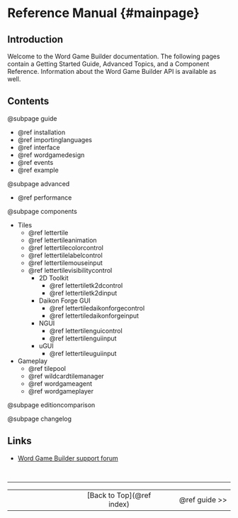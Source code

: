Reference Manual {#mainpage}
===

## Introduction
Welcome to the Word Game Builder documentation. The following pages contain a Getting Started Guide, Advanced Topics, and a Component Reference. Information about the Word Game Builder API is available as well.

## Contents

@subpage guide

- @ref installation
- @ref importinglanguages
- @ref interface
- @ref wordgamedesign
- @ref events
- @ref example
  
@subpage advanced

- @ref performance

@subpage components

- Tiles
	- @ref lettertile
	- @ref lettertileanimation
	- @ref lettertilecolorcontrol
	- @ref lettertilelabelcontrol
	- @ref lettertilemouseinput
	- @ref lettertilevisibilitycontrol
		- 2D Toolkit
			- @ref lettertiletk2dcontrol
			- @ref lettertiletk2dinput
		- Daikon Forge GUI
			- @ref lettertiledaikonforgecontrol
			- @ref lettertiledaikonforgeinput
		- NGUI
			- @ref lettertilenguicontrol
			- @ref lettertilenguiinput
		- uGUI
			- @ref lettertileuguiinput
- Gameplay
	- @ref tilepool
	- @ref wildcardtilemanager
	- @ref wordgameagent
	- @ref wordgameplayer

@subpage editioncomparison

@subpage changelog

## Links

- [Word Game Builder support forum](https://thinksquirrel.com/forum/word-game-builder-support)

<br>

---
<table width=80% align=center><tr>
<td width=33% align=left></td>
<td width=34% align=center>[Back to Top](@ref index)</td>
<td width=33% align=right>@ref guide >></td>
</tr></table>
